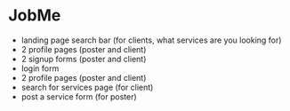 # JobMe
- landing page search bar (for clients, what services are you looking for)
- 2 profile pages (poster and client)
- 2 signup forms (poster and client)
- login form
- 2 profile pages (poster and client)
- search for services page (for client)
- post a service form (for poster)
